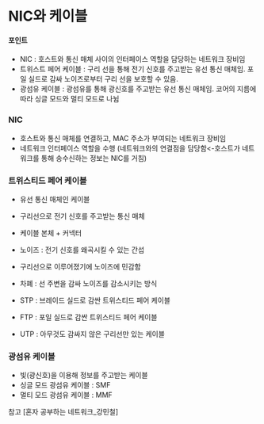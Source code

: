 # NIC와 케이블

#### 포인트

- NIC : 호스트와 통신 매체 사이의 인터페이스 역할을 담당하는 네트워크 장비임
- 트위스트 페어 케이블 : 구리 선을 통해 전기 신호를 주고받는 유선 통신 매체임. 포일 실드로 감싸 노이즈로부터 구리 선을 보호할 수 있음.
- 광섬유 케이블 : 광섬유를 통해 광신호를 주고받는 유선 통신 매체임. 코어의 지름에 따라 싱글 모드와 멀티 모드로 나뉨

### NIC

- 호스트와 통신 매체를 연결하고, MAC 주소가 부여되는 네트워크 장비임
- 네트워크 인터페이스 역할을 수행 (네트워크와의 연결점을 담당함<-호스트가 네트워크를 통해 송수신하는 정보는 NIC를 거침)

### 트위스티드 페어 케이블

- 유선 통신 매체인 케이블
- 구리선으로 전기 신호를 주고받는 통신 매체
- 케이블 본체 + 커넥터
- 노이즈 : 전기 신호를 왜곡시킬 수 있는 간섭
- 구리선으로 이루어졌기에 노이즈에 민감함
- 차폐 : 선 주변을 감싸 노이즈를 감소시키는 방식

- STP : 브레이드 실드로 감싼 트위스티드 페어 케이블
- FTP : 포일 실드로 감싼 트위스티드 페어 케이블
- UTP : 아무것도 감싸지 않은 구리선만 있는 케이블

### 광섬유 케이블

- 빛(광신호)을 이용해 정보를 주고받는 케이블
- 싱글 모드 광섬유 케이블 : SMF
- 멀티 모드 광섬유 케이블 : MMF

참고 [혼자 공부하는 네트워크_강민철]
